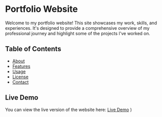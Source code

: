 # Portfolio Website

Welcome to my portfolio website! This site showcases my work, skills, and experiences. It's designed to provide a comprehensive overview of my professional journey and highlight some of the projects I've worked on.

## Table of Contents
- [About](#about)
- [Features](#features)
- [Usage](#usage)
- [License](#license)
- [Contact](#contact)

## Live Demo

You can view the live version of the website here: [Live Demo](https://portfoli-dev.vercel.app/)
)
